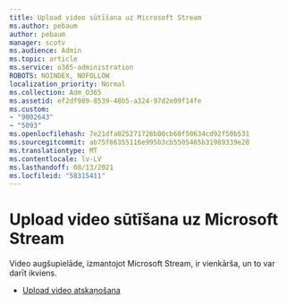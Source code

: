 ```yaml
---
title: Upload video sūtīšana uz Microsoft Stream
ms.author: pebaum
author: pebaum
manager: scotv
ms.audience: Admin
ms.topic: article
ms.service: o365-administration
ROBOTS: NOINDEX, NOFOLLOW
localization_priority: Normal
ms.collection: Adm_O365
ms.assetid: ef2df989-8539-48b5-a324-97d2e09f14fe
ms.custom:
- "9002643"
- "5093"
ms.openlocfilehash: 7e21dfa025271726b00cb60f50634cd92f50b531
ms.sourcegitcommit: ab75f66355116e995b3cb5505465b31989339e28
ms.translationtype: MT
ms.contentlocale: lv-LV
ms.lasthandoff: 08/13/2021
ms.locfileid: "58315411"
---
```

# <a name="upload-a-video-to-microsoft-stream"></a>Upload video sūtīšana uz Microsoft Stream

Video augšupielāde, izmantojot Microsoft Stream, ir vienkārša, un to var darīt ikviens.

- [Upload video atskaņošana](https://docs.microsoft.com/stream/portal-upload-video)
